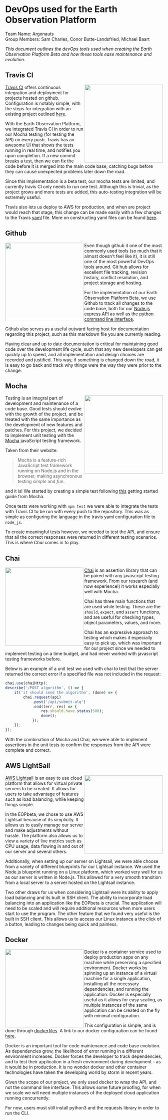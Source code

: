 # DevOps used for the Earth Observation Platform
Team Name: Argonauts   
Group Members: Sam Charles, Conor Butte-Landsfried, Michael Baart  
  
*This document outlines the devOps tools used when creating the Earth Observation Platform Beta and how these tools ease maintenance and evolution.*

## Travis CI 

<img src="https://travis-ci.com/images/logos/Tessa-1.png" width="250" align="right"/>

[Travis CI] offers continuous integration and deployment for projects hosted on github. Configuration is notably simple, with the steps for integration with an existing project outlined [here](https://docs.travis-ci.com/user/tutorial/).   

With the Earth Observation Platform, we integrated Travis CI in order to run our Mocha testing (for testing the API) on every push. Travis has an awesome UI that shows the tests running in real time, and notifies you upon completion. If a new commit breaks a test, then we can fix the code before it is merged into the main code base, catching bugs before they can cause unexpected problems later down the road.  

Since this implementation is a beta test, our mocha tests are limited, and currently travis CI only needs to run one test. Although this is trivial, as the project grows and more tests are added, this auto-testing integration will be extremely useful.  

Travis also lets us deploy to AWS for production, and when are project would reach that stage, this change can be made easily with a few changes to the Travis [yaml](https://github.com/csamcharles/EarthObservationPlatformBeta/blob/master/.travis.yml) file. More on constructing yaml files can be found [here](https://docs.travis-ci.com/user/customizing-the-build).


## Github

<img src="https://image.flaticon.com/icons/svg/25/25231.svg" width="250" align="left"/>  

Even though github it one of the most commonly used tools (so much that it almost doesn't feel like it), it is still one of the most powerful DevOps tools around. Git hub allows for excellent file tracking, revision history, conflict resolution, and project storage and hosting.  

For the implementation of our Earth Observation Platform Beta, we use Github to track all changes to the code base, both for our [Node.js express API](https://github.com/csamcharles/EarthObservationPlatformBeta/tree/master/api) as well as the [python command line interface](https://github.com/csamcharles/EarthObservationPlatformBeta/tree/master/cli).  

Github also serves as a useful outward facing host for documentation regarding this project, such as this markdown file you are currently reading.   

Having clear and up to date documentation is critical for maintaining good code over the development life cycle, such that any new developers can get quickly up to speed, and all implementation and design choices are recorded and justified. This way, if something is changed down the road, it is easy to go back and track why things were the way they were prior to the change.

## Mocha  

<img src="https://images.opencollective.com/proxy/images?src=https%3A%2F%2Fopencollective-production.s3-us-west-1.amazonaws.com%2Fc645f600-20c5-11e8-9fc9-47523ab65bdd.png&height=640" width="250" align="right"/>    

Testing is an integral part of development and maintenance of a code base. Good tests should evolve with the growth of the project, and be treated with the same importance as the development of new features and patches. For this project, we decided to implement unit testing with the [Mocha](https://mochajs.org/) javaScript testing framework.    

Taken from their website: 

>Mocha is a feature-rich JavaScript test framework running on Node.js and in the browser, making asynchronous testing *simple* and *fun*.      

and it is! We started by creating a simple test following [this](https://mochajs.org/#getting-started) getting started guide from Mocha.   

Once tests were working with `npm test` we were able to integrate the tests with Travis CI to be run with every push to the repository. This was as simple as configuring the language in the travis yaml configuration file to `node_js`.  

To create meaningful tests however, we needed to test the API, and ensure that all the correct responses were returned in different testing scenarios. This is where *Chai* comes in to play.

## Chai  

<img src="https://avatars2.githubusercontent.com/u/1515293?s=400&v=4" width="250" align="left"/>   

[Chai](https://www.chaijs.com/) is an assertion library that can be paired with any javascript testing framework. From our research (and now experience!) it works especially well with Mocha.   

Chai has three main functions that are used while testing. These are the `should`, `expect`, and `assert` functions, and are useful for checking types, object parameters, values, and more.  

Chai has an expressive approach to testing which makes it especially easy to pick up, which was important for our project since we needed to implement testing on a time budget, and had never worked with javascript testing frameworks before.   

Below is an example of a unit test we used with chai to test that the server returned the correct error if a specified file was not included in the request: 

```javascript
chai.use(chaiHttp);
describe('/POST algorithm', () => {
    it('it should send the algorithm', (done) => {
        chai.request(api)
            .post('/api/submit-alg')
            .end((err, res) => {
                res.should.have.status(500);
                done();
            });
    });
});
```

With the combination of Mocha and Chai, we were able to implement assertions in the unit tests to confirm the responses from the API were complete and correct.   

## AWS LightSail

<img src="https://cdn.freebiesupply.com/logos/large/2x/amazon-lightsail-logo-png-transparent.png" width="250" align="right"/> 

[AWS Lightsail](https://aws.amazon.com/lightsail/) is an easy to use cloud platform that allows for virtual private servers to be created. It allows for users to take advantage of features such as load balancing, while keeping things simple. 

In the EOPbeta, we chose to use AWS Lightsail because of its simplicity. It allows us to easily manage our server and make adjustments without hassle. The platform also allows us to view a variety of live metrics such as CPU usage, data flowing in and out of our server and several others.

Additionally, when setting up our server on Lightsail, we were able choose from a variety of different blueprints for our Lightsail instance. We used the Node.js blueprint running on a Linux platform, which worked very well for us as our server is written in Node.js. This allowed for a very smooth transition from a local server to a server hosted on the Lightsail instance.

Two other draws for us when considering Lightsail were its ability to apply load balancing and its built in SSH client. The ability to incorporate load balancing into an application like the EOPbeta is crucial. The application will need to be scaled and will require additional resources when more users start to use the program. The other feature that we found very useful is the built in SSH client. This allows us to access our Linux instance a the click of a button, leading to changes being quick and painless.

## Docker

<img src="https://www.docker.com/sites/default/files/social/docker_facebook_share.png" width="250" align="left"/> 

[Docker](https://www.docker.com/) is a container service used to deploy production apps on any machine while preserving a specified environment. Docker works by spinning up an instance of a virtual machine for a single application, installing all the necessary dependencies, and running the application. Docker is especially useful as it allows for easy scaling, as multiple instances of the same application can be created on the fly with minimal configuration. 

This configuration is simple, and is done through [dockerfiles](https://docs.docker.com/engine/reference/builder/). A link to our docker configuration can be found [here](https://github.com/csamcharles/EarthObservationPlatformBeta/tree/master/dockerfiles).

Docker is an important tool for code maintenance and code base evolution. As dependencies grow, the likelihood of error running in a different environment increases. Docker forces the developer to track dependencies, and to test their application in a fresh environment during development - as it would be in production. It is no wonder docker and other container technologies have taken the developing world by storm in recent years.

Given the scope of our project, we only used docker to wrap the API, and not the command line interface. This allows some future proofing, for when we scale we will need multiple instances of the deployed cloud application running concurrently. 

For now, users must still install python3 and the requests library in order to run the CLI. 







[Travis CI]: https://travis-ci.org/
